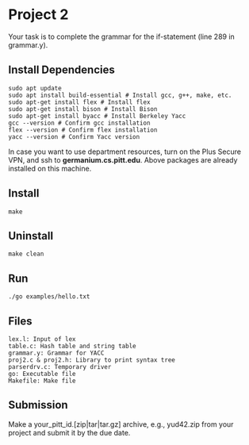 
# Project 2
Your task is to complete the grammar for the if-statement (line 289 in grammar.y).

## Install Dependencies
    sudo apt update
    sudo apt install build-essential # Install gcc, g++, make, etc.
    sudo apt-get install flex # Install flex
	sudo apt-get install bison # Install Bison
	sudo apt-get install byacc # Install Berkeley Yacc
    gcc --version # Confirm gcc installation
    flex --version # Confirm flex installation
    yacc --version # Confirm Yacc version
In case you want to use department resources, turn on the Plus Secure VPN, and ssh to **germanium.cs.pitt.edu**. Above packages are already installed on this machine.

## Install
    make

## Uninstall
    make clean

## Run
    ./go examples/hello.txt

## Files
    lex.l: Input of lex
    table.c: Hash table and string table
    grammar.y: Grammar for YACC
    proj2.c & proj2.h: Library to print syntax tree
    parserdrv.c: Temporary driver
    go: Executable file
    Makefile: Make file

## Submission
Make a your_pitt_id.[zip|tar|tar.gz] archive, e.g., yud42.zip from your project and submit it by the due date.
